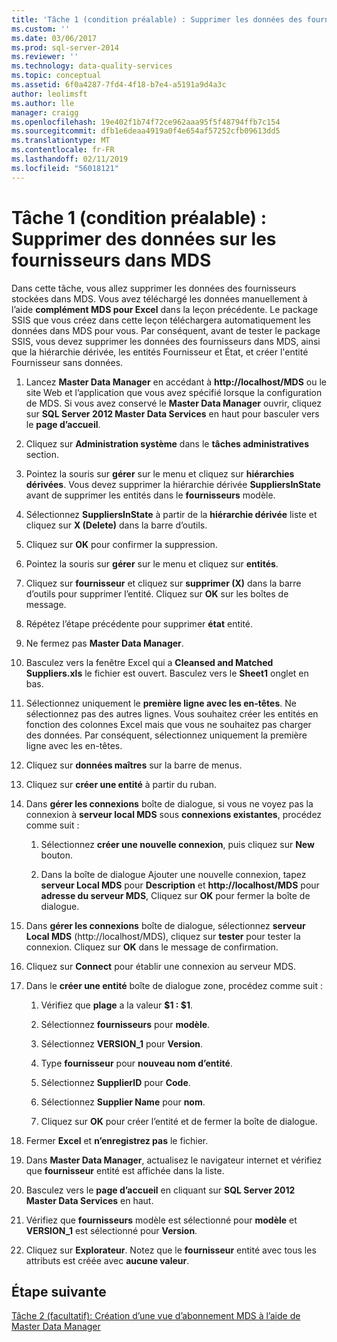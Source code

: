 ```yaml
---
title: 'Tâche 1 (condition préalable) : Supprimer les données des fournisseurs dans MDS | Microsoft Docs'
ms.custom: ''
ms.date: 03/06/2017
ms.prod: sql-server-2014
ms.reviewer: ''
ms.technology: data-quality-services
ms.topic: conceptual
ms.assetid: 6f0a4287-7fd4-4f18-b7e4-a5191a9d4a3c
author: leolimsft
ms.author: lle
manager: craigg
ms.openlocfilehash: 19e402f1b74f72ce962aaa95f5f48794ffb7c154
ms.sourcegitcommit: dfb1e6deaa4919a0f4e654af57252cfb09613dd5
ms.translationtype: MT
ms.contentlocale: fr-FR
ms.lasthandoff: 02/11/2019
ms.locfileid: "56018121"
---
```

# <a name="task-1-prerequisite-removing-supplier-data-in-mds"></a>Tâche 1 (condition préalable) : Supprimer des données sur les fournisseurs dans MDS
  Dans cette tâche, vous allez supprimer les données des fournisseurs stockées dans MDS. Vous avez téléchargé les données manuellement à l’aide **complément MDS pour Excel** dans la leçon précédente. Le package SSIS que vous créez dans cette leçon téléchargera automatiquement les données dans MDS pour vous. Par conséquent, avant de tester le package SSIS, vous devez supprimer les données des fournisseurs dans MDS, ainsi que la hiérarchie dérivée, les entités Fournisseur et État, et créer l'entité Fournisseur sans données.  
  
1.  Lancez **Master Data Manager** en accédant à **http://localhost/MDS** ou le site Web et l’application que vous avez spécifié lorsque la configuration de MDS. Si vous avez conservé le **Master Data Manager** ouvrir, cliquez sur **SQL Server 2012 Master Data Services** en haut pour basculer vers le **page d’accueil**.  
  
2.  Cliquez sur **Administration système** dans le **tâches administratives** section.  
  
3.  Pointez la souris sur **gérer** sur le menu et cliquez sur **hiérarchies dérivées**. Vous devez supprimer la hiérarchie dérivée **SuppliersInState** avant de supprimer les entités dans le **fournisseurs** modèle.  
  
4.  Sélectionnez **SuppliersInState** à partir de la **hiérarchie dérivée** liste et cliquez sur **X (Delete)** dans la barre d’outils.  
  
5.  Cliquez sur **OK** pour confirmer la suppression.  
  
6.  Pointez la souris sur **gérer** sur le menu et cliquez sur **entités**.  
  
7.  Cliquez sur **fournisseur** et cliquez sur **supprimer (X)** dans la barre d’outils pour supprimer l’entité. Cliquez sur **OK** sur les boîtes de message.  
  
8.  Répétez l’étape précédente pour supprimer **état** entité.  
  
9. Ne fermez pas **Master Data Manager**.  
  
10. Basculez vers la fenêtre Excel qui a **Cleansed and Matched Suppliers.xls** le fichier est ouvert. Basculez vers le **Sheet1** onglet en bas.  
  
11. Sélectionnez uniquement le **première ligne avec les en-têtes**. Ne sélectionnez pas des autres lignes. Vous souhaitez créer les entités en fonction des colonnes Excel mais que vous ne souhaitez pas charger des données. Par conséquent, sélectionnez uniquement la première ligne avec les en-têtes.  
  
12. Cliquez sur **données maîtres** sur la barre de menus.  
  
13. Cliquez sur **créer une entité** à partir du ruban.  
  
14. Dans **gérer les connexions** boîte de dialogue, si vous ne voyez pas la connexion à **serveur local MDS** sous **connexions existantes**, procédez comme suit :  
  
    1.  Sélectionnez **créer une nouvelle connexion**, puis cliquez sur **New** bouton.  
  
    2.  Dans la boîte de dialogue Ajouter une nouvelle connexion, tapez **serveur Local MDS** pour **Description** et **http://localhost/MDS** pour **adresse du serveur MDS**, Cliquez sur **OK** pour fermer la boîte de dialogue.  
  
15. Dans **gérer les connexions** boîte de dialogue, sélectionnez **serveur Local MDS** (http://localhost/MDS), cliquez sur **tester** pour tester la connexion. Cliquez sur **OK** dans le message de confirmation.  
  
16. Cliquez sur **Connect** pour établir une connexion au serveur MDS.  
  
17. Dans le **créer une entité** boîte de dialogue zone, procédez comme suit :  
  
    1.  Vérifiez que **plage** a la valeur **$1 : $1**.  
  
    2.  Sélectionnez **fournisseurs** pour **modèle**.  
  
    3.  Sélectionnez **VERSION_1** pour **Version**.  
  
    4.  Type **fournisseur** pour **nouveau nom d’entité**.  
  
    5.  Sélectionnez **SupplierID** pour **Code**.  
  
    6.  Sélectionnez **Supplier Name** pour **nom**.  
  
    7.  Cliquez sur **OK** pour créer l’entité et de fermer la boîte de dialogue.  
  
18. Fermer **Excel** et **n’enregistrez pas** le fichier.  
  
19. Dans **Master Data Manager**, actualisez le navigateur internet et vérifiez que **fournisseur** entité est affichée dans la liste.  
  
20. Basculez vers le **page d’accueil** en cliquant sur **SQL Server 2012 Master Data Services** en haut.  
  
21. Vérifiez que **fournisseurs** modèle est sélectionné pour **modèle** et **VERSION_1** est sélectionné pour **Version**.  
  
22. Cliquez sur **Explorateur**. Notez que le **fournisseur** entité avec tous les attributs est créée avec **aucune valeur**.  
  
## <a name="next-step"></a>Étape suivante  
 [Tâche 2 &#40;facultatif&#41;: Création d’une vue d’abonnement MDS à l’aide de Master Data Manager](../../2014/tutorials/task-2-optional-creating-a-mds-subscription-view-using-master-data-manager.md)  
  
  
